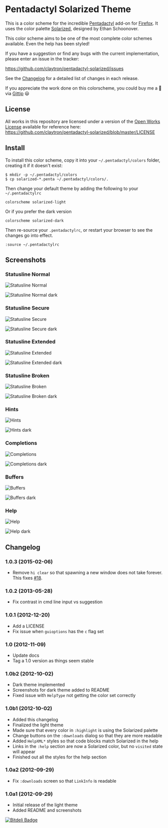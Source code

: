 # Pentadactyl Solarized Theme

This is a color scheme for the incredible [Pentadactyl][penta] add-on
for [Firefox][ff]. It uses the color palette [Solarized][solar],
designed by Ethan Schoonover.

This color scheme aims to be one of the most complete color schemes
available. Even the help has been styled!

If you have a suggestion or find any bugs with the current
implementation, please enter an issue in the tracker:

https://github.com/claytron/pentadactyl-solarized/issues

See the [Changelog](https://github.com/claytron/pentadactyl-solarized#changelog)
for a detailed list of changes in each release.

If you appreciate the work done on this colorscheme, you could buy me a
:beer: via [Gittip](https://www.gittip.com/claytron/) :smiley:

## License

All works in this repository are licensed under a version of the
[Open Works License][owl] available for reference here:
https://github.com/claytron/pentadactyl-solarized/blob/master/LICENSE

## Install

To install this color scheme, copy it into your `~/.pentadactyl/colors`
folder, creating it if it doesn't exist:

    $ mkdir -p ~/.pentadactyl/colors
    $ cp solarized-*.penta ~/.pentadactyl/colors/.

Then change your default theme by adding the following to your
`~/.pentadactylrc`

    colorscheme solarized-light

Or if you prefer the dark version

    colorscheme solarized-dark

Then re-source your `.pentadactylrc`, or restart your browser to see the
changes go into effect.

    :source ~/.pentadactylrc

## Screenshots

### Statusline Normal

![Statusline Normal](http://claytron.github.io/pentadactyl-solarized/screenshots/statusline_normal.png)

![Statusline Normal dark](http://claytron.github.io/pentadactyl-solarized/screenshots/statusline_normal_dark.png)

### Statusline Secure

![Statusline Secure](http://claytron.github.io/pentadactyl-solarized/screenshots/statusline_secure.png)

![Statusline Secure dark](http://claytron.github.io/pentadactyl-solarized/screenshots/statusline_secure_dark.png)

### Statusline Extended

![Statusline Extended](http://claytron.github.io/pentadactyl-solarized/screenshots/statusline_extended.png)

![Statusline Extended dark](http://claytron.github.io/pentadactyl-solarized/screenshots/statusline_extended_dark.png)

### Statusline Broken

![Statusline Broken](http://claytron.github.io/pentadactyl-solarized/screenshots/statusline_broken.png)

![Statusline Broken dark](http://claytron.github.io/pentadactyl-solarized/screenshots/statusline_broken_dark.png)

### Hints

![Hints](http://claytron.github.io/pentadactyl-solarized/screenshots/hints.png)

![Hints dark](http://claytron.github.io/pentadactyl-solarized/screenshots/hints_dark.png)

### Completions

![Completions](http://claytron.github.io/pentadactyl-solarized/screenshots/completions.png)

![Completions dark](http://claytron.github.io/pentadactyl-solarized/screenshots/completions_dark.png)

### Buffers

![Buffers](http://claytron.github.io/pentadactyl-solarized/screenshots/buffers.png)

![Buffers dark](http://claytron.github.io/pentadactyl-solarized/screenshots/buffers_dark.png)

### Help

![Help](http://claytron.github.io/pentadactyl-solarized/screenshots/help.png)

![Help dark](http://claytron.github.io/pentadactyl-solarized/screenshots/help_dark.png)

## Changelog

### 1.0.3 (2015-02-06)

- Remove `hi clear` so that spawning a new window does not take forever. This fixes
  [#18](https://github.com/claytron/pentadactyl-solarized/issues/18).

### 1.0.2 (2013-05-28)

- Fix contrast in cmd line input vs suggestion

### 1.0.1 (2012-12-20)

- Add a LICENSE
- Fix issue when `guioptions` has the `c` flag set

### 1.0 (2012-11-09)

- Update docs
- Tag a 1.0 version as things seem stable

### 1.0b2 (2012-10-02)

- Dark theme implemented
- Screenshots for dark theme added to README
- Fixed issue with `HelpType` not getting the color set correctly

### 1.0b1 (2012-10-02)

- Added this changelog
- Finalized the light theme
- Made sure that every color in `:highlight` is using the Solarized
  palette
- Change buttons on the `:downloads` dialog so that they are more
  readable
- Added `HelpXML*` styles so that code blocks match Solarized in the
  help
- Links in the `:help` section are now a Solarized color, but no
  `visited` state will appear
- Finished out all the styles for the help section

### 1.0a2 (2012-09-29)

- Fix `:downloads` screen so that `LinkInfo` is readable

### 1.0a1 (2012-09-29)

- Initial release of the light theme
- Added README and screenshots


[ff]: https://www.mozilla.org/en-US/firefox/fx/
[penta]: http://5digits.org/pentadactyl/
[solar]: http://ethanschoonover.com/solarized
[owl]: http://copyfree.org/licenses/owl/license.txt


[![Bitdeli Badge](https://d2weczhvl823v0.cloudfront.net/claytron/pentadactyl-solarized/trend.png)](https://bitdeli.com/free "Bitdeli Badge")

